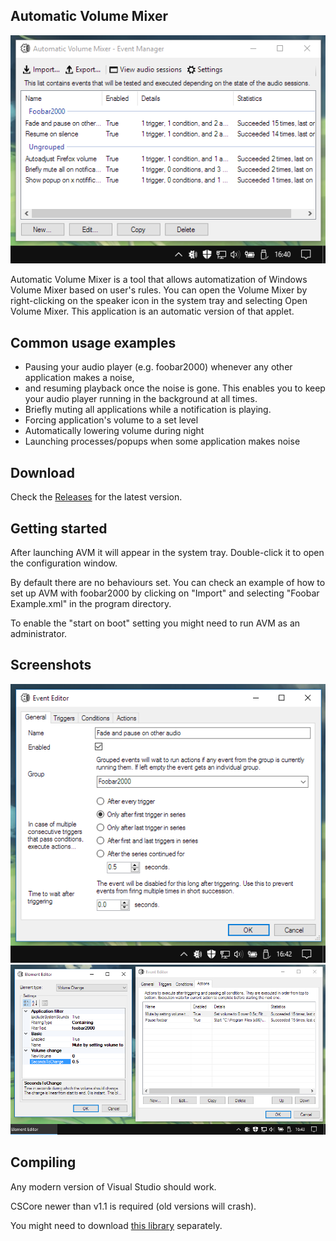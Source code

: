 ## Automatic Volume Mixer
![Main window](/Documentation/1.PNG?raw=true "Main window")

Automatic Volume Mixer is a tool that allows automatization of Windows Volume Mixer based on user's rules. You can open the Volume Mixer by right-clicking on the speaker icon in the system tray and selecting Open Volume Mixer. This application is an automatic version of that applet.

## Common usage examples
* Pausing your audio player (e.g. foobar2000) whenever any other application makes a noise,
* and resuming playback once the noise is gone. This enables you to keep your audio player running in the background at all times.
* Briefly muting all applications while a notification is playing.
* Forcing application's volume to a set level
* Automatically lowering volume during night
* Launching processes/popups when some application makes noise

## Download
Check the [Releases](https://github.com/Klocman/Automatic-Volume-Mixer/releases) for the latest version.

## Getting started
After launching AVM it will appear in the system tray. Double-click it to open the configuration window.

By default there are no behaviours set. You can check an example of how to set up AVM with foobar2000 by clicking on "Import" and selecting "Foobar Example.xml" in the program directory.

To enable the "start on boot" setting you might need to run AVM as an administrator.

## Screenshots
![Event editor](/Documentation/2.PNG?raw=true "Event editor")
![Example action setup](/Documentation/3.PNG?raw=true "Example action setup")

## Compiling
Any modern version of Visual Studio should work.

CSCore newer than v1.1 is required (old versions will crash).

You might need to download [this library](https://sourceforge.net/p/kloctoolslibrary/) separately.
